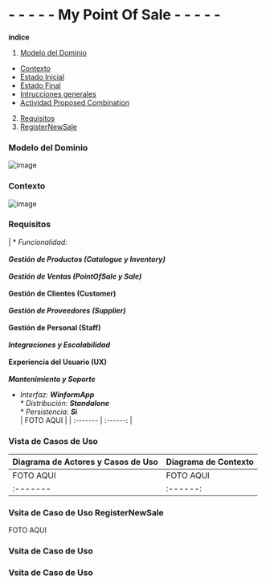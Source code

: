 # - - - - - My Point Of Sale - - - - - 

**índice**

1. [Modelo del Dominio](#Modelo-del-Dominio) 
  - [Contexto](#Contexto)
  - [Estado Inicial](#Estado-Inicial)
  - [Estado Final](#Estado-Final)
  - [Intrucciones generales](#Intrucciones-generales)
  - [Actividad Proposed Combination](#ActividadProposedCombination)
2. [Requisitos](#Requisitos)
3. [RegisterNewSale](#RegisterNewSale)

### Modelo del Dominio

![image](https://github.com/user-attachments/assets/6460b831-5263-4d7f-85b0-e1e79358c4fb)

### Contexto

![image](https://github.com/user-attachments/assets/c0872583-6c34-4dd1-b9d2-af76bf7349a7)

### Requisitos

| * _Funcionalidad: _<br/>  
    **Gestión de Productos (Catalogue y Inventory)**_<br/>  
    **Gestión de Ventas (PointOfSale y Sale)**_<br/>  
    **Gestión de Clientes (Customer)**_<br/>  
    **Gestión de Proveedores (Supplier)**_<br/>  
    **Gestión de Personal (Staff)**_<br/>  
    **Integraciones y Escalabilidad**_<br/>  
    **Experiencia del Usuario (UX)**_<br/>  
    **Mantenimiento y Soporte**_<br/>  
* _Interfaz: **WinformApp**_<br/>  * _Distribución: **Standalone**_<br/>  * _Persistencia: **Si**_<br/> | FOTO AQUI | 
| :------- | :------: |  

### Vista de Casos de Uso

| Diagrama de Actores y Casos de Uso | Diagrama de Contexto |
|---|---|
|FOTO AQUI |FOTO AQUI
| :------- | :------: |  

### Vsita de Caso de Uso RegisterNewSale

FOTO AQUI

### Vsita de Caso de Uso 



### Vsita de Caso de Uso 
